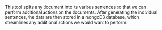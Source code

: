 This tool splits any document into its various sentences so that we can perform additional actions on the documents. After generating the individual sentences, the data are then stored in a mongoDB database, which streamlines any additional actions we would want to perform. 
